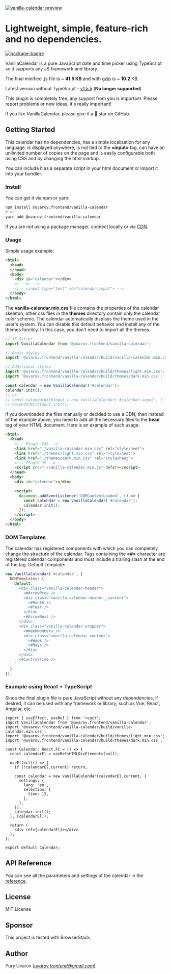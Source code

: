 [![vanilla-calendar preview](https://vanilla-calendar.com/vanilla-calendar-preview.png)](https://vanilla-calendar.com/)
# Lightweight, simple, feature-rich and no dependencies.

[![package-badge]][package]

VanillaCalendar is a pure JavaScript date and time picker using TypeScript so it supports any JS framework and library.

The final minified .js file is ~ **41.5 KB** and with gzip is ~ **10.2** KB.

Latest version without TypeScript - [v1.5.5](https://www.npmjs.com/package/@uvarov.frontend/vanilla-calendar/v/1.5.5) (**No longer supported**)

This plugin is completely free, any support from you is important. Please report problems or new ideas, it's really important!

If you like VanillaCalendar, please give it a 🌟 star on GitHub.

## Getting Started

This calendar has no dependencies, has a simple localization for any language, is displayed anywhere, is not tied to the **«input»** tag, can have an unlimited number of copies on the page and is easily configurable both using CSS and by changing the html markup.

You can include it as a separate script in your html document or import it into your bundler.

### Install

You can get it via npm or yarn:

```sh
npm install @uvarov.frontend/vanilla-calendar
# or
yarn add @uvarov.frontend/vanilla-calendar
```

If you are not using a package manager, connect locally or via [CDN](https://cdn.jsdelivr.net/npm/@uvarov.frontend/vanilla-calendar/build/).

### Usage

Simple usage example:

```html
<html>
  <head>
  </head>
  <body>
    <div id="calendar"></div>
    <!-- or -->
    <!-- <input type="text" id="calendar-input"> -->
  </body>
</html>
```

The **vanilla-calendar.min.css** file contains the properties of the calendar skeleton, other css files in the **themes** directory contain only the calendar color scheme.
The calendar automatically displays the theme used in the user's system. You can disable this default behavior and install any of the themes forcibly. In this case, you don't need to import all the themes.

```js
// JS Script
import VanillaCalendar from '@uvarov.frontend/vanilla-calendar';

// Basic styles
import '@uvarov.frontend/vanilla-calendar/build/vanilla-calendar.min.css';

// Additional styles
import '@uvarov.frontend/vanilla-calendar/build/themes/light.min.css';
import '@uvarov.frontend/vanilla-calendar/build/themes/dark.min.css';

const calendar = new VanillaCalendar('#calendar');
calendar.init();
// or
// const calendarWithInput = new VanillaCalendar('#calendar-input', { input: true });
// calendarWithInput.init();
```

If you downloaded the files manually or decided to use a CDN, then instead of the example above, you need to add all the necessary files to the **head** tag of your HTML document. Here is an example of such usage:

```html
<html>
  <head>
    <!-- Plugin CSS -->
    <link href="./vanilla-calendar.min.css" rel="stylesheet">
    <link href="./themes/light.min.css" rel="stylesheet">
    <link href="./themes/dark.min.css" rel="stylesheet">
    <!-- Plugin JS -->
    <script src="./vanilla-calendar.min.js" defer></script>
  </head>
  <body>
    <div id="calendar"></div>

    <script>
      document.addEventListener('DOMContentLoaded', () => {
        const calendar = new VanillaCalendar('#calendar');
        calendar.init();
      });
    </script>
  </body>
</html>
```

### DOM Templates

The calendar has registered components with which you can completely change the structure of the calendar.
Tags containing the **«#»** character are registered calendar components and must include a trailing slash at the end of the tag.
Default Template:

```js
new VanillaCalendar('#calendar', {
  DOMTemplates: {
    default: `
      <div class="vanilla-calendar-header">
        <#ArrowPrev />
        <div class="vanilla-calendar-header__content">
          <#Month />
          <#Year />
        </div>
        <#ArrowNext />
      </div>
      <div class="vanilla-calendar-wrapper">
        <#WeekNumbers />
        <div class="vanilla-calendar-content">
          <#Week />
          <#Days />
        </div>
      </div>
      <#ControlTime />
    `
  }
});
```

### Example using React + TypeScript

Since the final plugin file is pure JavaScript without any dependencies, if desired, it can be used with any framework or library, such as Vue, React, Angular, etc.

```tsx
import { useEffect, useRef } from 'react';
import VanillaCalendar from '@uvarov.frontend/vanilla-calendar';
import '@uvarov.frontend/vanilla-calendar/build/vanilla-calendar.min.css';
import '@uvarov.frontend/vanilla-calendar/build/themes/light.min.css';
import '@uvarov.frontend/vanilla-calendar/build/themes/dark.min.css';

const Calendar: React.FC = () => {
  const calendarEl = useRef<HTMLDivElement>(null);

  useEffect(() => {
    if (!calendarEl.current) return;

    const calendar = new VanillaCalendar(calendarEl.current, {
      settings: {
        lang: 'en',
        selection: {
          time: 12,
        },
      },
    });
    calendar.init();
  }, [calendarEl]);

  return (
    <div ref={calendarEl}></div>
  );
};

export default Calendar;
```

## API Reference

You can see all the parameters and settings of the calendar in the [reference](https://vanilla-calendar.com/docs/reference/).

## License

MIT License

## Sponsor

This project is tested with BrowserStack.

## Author

Yury Uvarov (*uvarov.frontend@gmail.com*)

[package]: https://www.npmjs.com/package/@uvarov.frontend/vanilla-calendar
[package-badge]: https://img.shields.io/npm/v/@uvarov.frontend/vanilla-calendar
